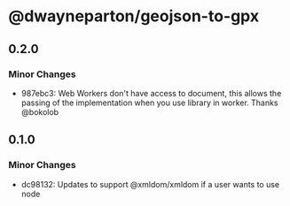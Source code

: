 # @dwayneparton/geojson-to-gpx

## 0.2.0

### Minor Changes

- 987ebc3: Web Workers don't have access to document, this allows the passing of the implementation when you use library in worker. Thanks @bokolob

## 0.1.0

### Minor Changes

- dc98132: Updates to support @xmldom/xmldom if a user wants to use node
